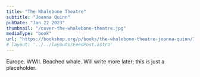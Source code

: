 ```yaml
---
title: "The Whalebone Theatre"
subtitle: "Joanna Quinn"
pubDate: "Jan 22 2023"
thumbnail: "/cover-the-whalebone-theatre.jpg"
mediaType: "book"
url: "https://bookshop.org/p/books/the-whalebone-theatre-joanna-quinn/17772541?ean=9780593321706"
# layout: '../../layouts/FeedPost.astro'
---
```


Europe. WWII. Beached whale. Will write more later; this is just a placeholder.